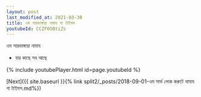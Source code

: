 ```yaml
---
layout: post
last_modified_at: 2021-03-30
title: ওম সারভাঙ্গায়া নামায গা টাইমস
youtubeId: CCZF05BtiZs
---
```

 
 
 ওম সারভাঙ্গায়া নামায  
 
 -  যার কাছে সব আছে 
 
  
 
  
 
 
 
 
 
 


{% include youtubePlayer.html id=page.youtubeId %}
 
[Next]({{ site.baseurl }}{% link  split2/_posts/2018-09-01-ওম সার্ভ লোক করুটে নামায গা টাইমস.md%})
 
